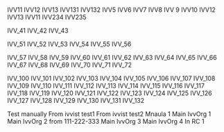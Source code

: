 #
IVV11
IVV12
IVV13
IVV131
IVV132
IVV5
IVV6
IVV7
IVV8
IVV 9
IVV10
IVV12
IVV13
IVV11
IVV234
IVV235

IVV_41
IVV_42
IVV_43

IVV_51
IVV_52
IVV_53
IVV_54
IVV_55
IVV_56

IVV_57
IVV_58
IVV_59
IVV_60
IVV_61
IVV_62
IVV_63
IVV_64
IVV_65
IVV_66
IVV_67
IVV_68
IVV_69
IVV_70
IVV_71
IVV_72

IVV_100
IVV_101
IVV_102
IVV_103
IVV_104
IVV_105
IVV_106
IVV_107
IVV_108
IVV_109
IVV_110
IVV_111
IVV_112
IVV_113
IVV_114
IVV_115
IVV_116
IVV_117
IVV_118
IVV_119
IVV_120
IVV_121
IVV_122
IVV_123
IVV_124
IVV_125
IVV_126
IVV_127
IVV_128
IVV_129
IVV_130
IVV_131
IVV_132

Test manually
From ivvist test1
From ivvist test2
Mnaula 1
Main IvvOrg 1
Main IvvOrg 2
from 111-222-333
Main IvvOrg 3
Main IvvOrg 4
In RC 1


